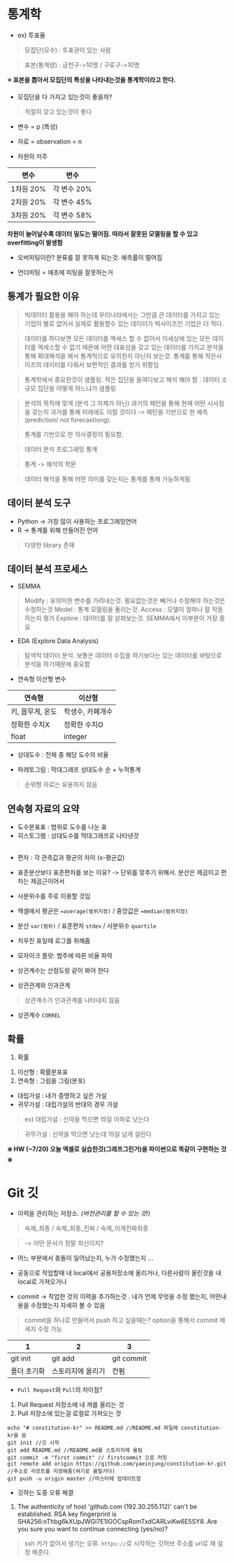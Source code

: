 # 통계학

* ex) 투표율
> 모집단(모수) : 투표권이 있는 사람

> 표본(통계량) : 금천구->10명 / 구로구->10명

**:star: 표본을 뽑아서 모집단의 특성을 나타내는것을 통계학이라고 한다.**


* 모집단을 다 가지고 있는것이 좋을까?
> 적절히 갖고 있는것이 좋다

* 변수  = p (특성)
* 자료 = observation = n

* 차원의 저주

변수 | 변수
---- | ----
1차원 20% | 각 변수 20%
2차원 20% | 각 변수 45%
3차원 20% | 각 변수 58%

**차원이 늘어날수록 데이터 밀도는 떨어짐. 따라서 잘못된 모델링을 할 수 있고 overfitting이 발생함**

* 오버피팅이란? 분류를 잘 못하게 되는것. 예측률이 떨어짐

* 언더피팅 = 애초에 피팅을 잘못하는거

## 통계가 필요한 이유
> 빅데이터 활용을 해야 하는데 우리나라에서는 그만큼 큰 데이터를 가지고 있는 기업이 별로 없어서 실제로 활용할수 있는 데이터가 빅사이즈인 기업은 더 적다. 

> 데이터를 하다보면 모든 데이터를 엑세스 할 수 없어서 이세상에 있는 모든 데이터를 엑세스할 수 없기 때문에 어떤 대표성을 갖고 있는 데이터를 가지고 분석을 통해 확대해석을 해서 통계적으로 유의한지 아닌지 보는것. 통계를 통해 작은사이즈의 데이터를 다뤄서 보편적인 결과를 얻기 위함임

> 통계학에서 중요한것이 샘플링. 적은 집단을 들여다보고 해석 해야 함 . 데이터 소규모 집단을 어떻게 하느냐가 샘플링

> 분석의 목적에 맞게 (분석 그 자체가 아닌) 과거의 패턴을 통해 현재 어떤 시사점을 갖는지 과거를 통해 미래에도 이럴 것이다 -> 패턴을 기반으로 한 예측(prediction/ not forecastiong).

> 통계를 기반으로 한 의사결정이 필요함. 

> 데이터 분석 프로그래밍 통계

> 통계 -> 해석의 학문

> 데이터 해석을 통해 어떤 의미를 갖는지는 통계를 통해 가능하게됨




## 데이터 분석 도구
* Python -> 가장 많이 사용하는 프로그래밍언어
* R -> 통계를 위해 만들어진 언어 
> 다양한 library 존재

## 데이터 분석 프로세스
* SEMMA 
> Modify : 유의미한 변수를 가려내는것. 필요없는것은 빼거나 수정해야 하는것은 수정하는것
> Model : 통계 모델링을 돌리는것. 
> Access : 모델이 얼마나 잘 작동하는지 평가
> Explore : 데이터를 잘 살펴보는것. SEMMA에서 이부분이 가장 중요

* EDA (Explore Data Analysis)
> 탐색적 데이터 분석. 
> 보통은 데이터 수집을 하기보다는 있는 데이터를 바탕으로 분석을 하기때문에 중요함

* 연속형 이산형 변수

연속형 | 이산형
----- | -----
키, 몸무게, 온도 | 학생수, 카페개수
정확한 수치X | 정확한 수치O
float | integer

* 상대도수 : 전체 중 해당 도수의 비율

* 파레토그림 : 막대그래프 상대도수 순 + 누적통계
> 순위형 자료는 유용하지 않음

## 연속형 자료의 요약
* 도수분표표 : 범위로 도수를 나눈 표
* 히스토그램 : 상대도수를 막대그래프로 나타낸것

##
* 편차 :  각 관측값과 평균의 차이 (x-평균값)
* 표준분산보다 표준편차를 보는 이유? -> 단위를 맞추기 위해서. 분산은 제곱이고 편차는 제곱근이어서 
* 사분위수를 주로 이용할 것임
* 엑셀에서 평균은 `=average(범위지정)` / 중앙값은 `=median(범위지정)`
* 분산 `var(범위)` / 표준편차 `stdev` / 사분위수 `quartile`
* 치우친 표일때 로그를 취해줌

* 모자이크 플랏: 범주에 따른 비율 파악
* 상관계수는 산점도랑 같이 봐야 한다

* 상관관계와 인과관계
> 상관계수가 인과관계를 나타내지 않음
* 상관계수 `CORREL`

## 확률
1. 확률
 1) 이산형 : 확률분포표 
 2) 연속형 : 그림을 그림(분포)
 

* 대립가설 : 내가 증명하고 싶은 가설
* 귀무가설 :  대립가설의 반대의 경우 가설
> ex) 대립가설 : 신약을 먹으면 15일 이하로 낫는다

> 귀무가설 : 신약을 먹으면 낫는데 15일 넘게 걸린다

**:sparkle: HW (~7/20) 오늘 엑셀로 실습한것(그래프그린거)을 파이썬으로 똑같이 구현하는 것 :sparkle:**
 
 
 
 # Git 깃
* 이력을 관리하는 저장소. _(버전관리를 할 수 있는 것!)_
> 숙제_최종 / 숙제_최종_진짜 / 숙제_이게진짜최종

> -> 어떤 문서가 정말 최신이지?

* 어느 부분에서 충돌이 일어났는지, 누가 수정했는지 ...

* 공동으로 작업할때 내 local에서 공용저장소에 올리거나, 다른사람이 올린것을 내 local로 가져오거나

* commit -> 작업한 것의 이력을 추가하는것 . 내가 언제 무엇을 수정 했는지, 어떤내용을 수정했는지 자세히 볼 수 있음
> commit을 하나로 만들어서 push 하고 싶을때는? option을 통해서 commit 메세지 수정 가능

1 | 2 | 3
-- | -- | --
git init | git add | git commit
폴더 초기화 | 스토리지에 올리기 | 컨펌

* `Pull Request`와  `Pull`의 차이점?
1. Pull Request 저장소에 내 꺼를 올리는 것
2. Pull 저장소에 있는걸 로컬로 가져오는 것


````
echo "# constitution-kr" >> README.md //README.md 파일에 constitution-kr을 씀
git init //깃 시작
git add README.md //README.md를 스토리지에 올림 
git commit -m "first commit" // firstcommit 으로 커밋
git remote add origin https://github.com/yaeinjung/constitution-kr.git //주소로 리모트를 지정해줌(여기로 올릴거다)
git push -u origin master //마스터에 업데이트함
````


* 깃하는 도중 오류 해결
1. The authenticity of host 'github.com (192.30.255.112)' can't be established. RSA key fingerprint is SHA256:nThbg6kXUpJWGl7E1IGOCspRomTxdCARLviKw6E5SY8. Are you sure you want to continue connecting (yes/no)?
> ssh 키가 없어서 생기는 오류. `https://`로 시작하는 깃허브 주소를 url로 재 설정 해준다.











